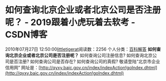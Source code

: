 # 如何查询北京企业或者北京公司是否注册呢？ - 2019跟着小虎玩着去软考 - CSDN博客
2010年07月27日 12:50:00[littletigerat](https://me.csdn.net/littletigerat)阅读数：2256
个人分类：[百科解答](https://blog.csdn.net/littletigerat/article/category/715330)
**如何查询北京企业或者北京公司是否注册呢？**
如何查询公司注册信息?
如何查询北京公司是否注册?
如何查询公司是否存在?
如何查询公司的真假?
敬请登陆“北京市企业信用网”
网址是：[http://qyxy.baic.gov.cn/index/indexAction!goIndex.dhtml](http://qyxy.baic.gov.cn/index/indexAction!goIndex.dhtml)
